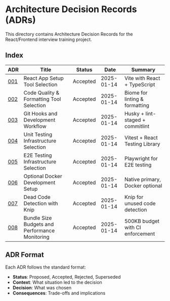 # Architecture Decision Records (ADRs)

This directory contains Architecture Decision Records for the React/Frontend interview training project.

## Index

| ADR | Title | Status | Date | Summary |
|-----|-------|--------|------|---------|
| [001](001-react-app-setup.md) | React App Setup Tool Selection | Accepted | 2025-01-14 | Vite with React + TypeScript |
| [002](002-code-quality-formatting.md) | Code Quality & Formatting Tool Selection | Accepted | 2025-01-14 | Biome for linting & formatting |
| [003](003-git-hooks-workflow.md) | Git Hooks and Development Workflow | Accepted | 2025-01-14 | Husky + lint-staged + commitlint |
| [004](004-testing-infrastructure.md) | Unit Testing Infrastructure Selection | Accepted | 2025-01-14 | Vitest + React Testing Library |
| [005](005-e2e-testing-playwright.md) | E2E Testing Infrastructure Selection | Accepted | 2025-01-14 | Playwright for E2E testing |
| [006](006-optional-docker-setup.md) | Optional Docker Development Setup | Accepted | 2025-01-14 | Native primary, Docker optional |
| [007](007-dead-code-detection-knip.md) | Dead Code Detection with Knip | Accepted | 2025-01-14 | Knip for unused code detection |
| [008](008-bundle-size-budgets.md) | Bundle Size Budgets and Performance Monitoring | Accepted | 2025-01-14 | 500KB budget with CI enforcement |

## ADR Format

Each ADR follows the standard format:
- **Status**: Proposed, Accepted, Rejected, Superseded
- **Context**: What situation led to the decision
- **Decision**: What was chosen
- **Consequences**: Trade-offs and implications